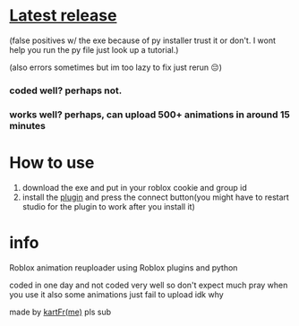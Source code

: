 # [Latest release](https://github.com/kartFr/Auto-Animation-Stealer/releases/latest)
(false positives w/ the exe because of py installer trust it or don't. I wont help you run the py file just look up a tutorial.)

(also errors sometimes but im too lazy to fix just rerun 😔)
### coded well? perhaps not.
### works well? perhaps, can upload 500+ animations in around 15 minutes

# How to use

1. download the exe and put in your roblox cookie and group id
2. install the [plugin](https://create.roblox.com/marketplace/asset/15358287993/AnimationStealer%3Fkeyword=&pageNumber=&pagePosition=) and press the connect button(you might have to restart studio for the plugin to work after you install it)

# info

Roblox animation reuploader using Roblox plugins and python

coded in one day and not coded very well so don't expect much pray when you use it also some animations just fail to upload idk why

made by [kartFr(me)](https://www.youtube.com/channel/UCj0gxlFS3Av3Fweou2BhEdw) pls sub
